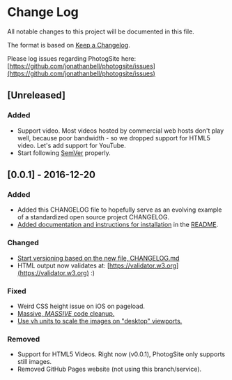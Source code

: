 # Change Log

All notable changes to this project will be documented in this file.

The format is based on [Keep a Changelog](http://keepachangelog.com/).

Please log issues regarding PhotogSite here: [https://github.com/jonathanbell/photogsite/issues](https://github.com/jonathanbell/photogsite/issues)

## [Unreleased]
### Added
- Support video. Most videos hosted by commercial web hosts don't play well, because poor bandwidth - so we dropped support for HTML5 video. Let's add support for YouTube.
- Start following [SemVer](http://semver.org) properly.

## [0.0.1] - 2016-12-20
### Added
- Added this CHANGELOG file to hopefully serve as an evolving example of a standardized open source project CHANGELOG.
- [Added documentation and instructions for installation](https://github.com/jonathanbell/photogsite/issues/1) in the [README](https://github.com/jonathanbell/photogsite/blob/master/README.md).

### Changed
- [Start versioning based on the new file, CHANGELOG.md](https://github.com/jonathanbell/photogsite/issues/1)
- HTML output now validates at: [https://validator.w3.org](https://validator.w3.org) :) 

### Fixed
- Weird CSS height issue on iOS on pageload.
- [Massive, *MASSIVE* code cleanup.](https://github.com/jonathanbell/photogsite/issues/2)
- [Use vh units to scale the images on "desktop" viewports.](https://github.com/jonathanbell/photogsite/issues/3)

### Removed
- Support for HTML5 Videos. Right now (v0.0.1), PhotogSite only supports still images. 
- Removed GitHub Pages website (not using this branch/service).
